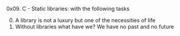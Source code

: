 0x09. C - Static libraries: with the following tasks

0. A library is not a luxury but one of the necessities of life
1. Without libraries what have we? We have no past and no future

